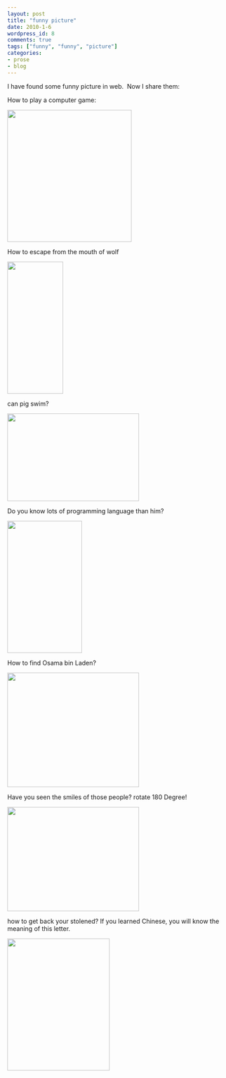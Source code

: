 ```yaml
---
layout: post
title: "funny picture"
date: 2010-1-6
wordpress_id: 8
comments: true
tags: ["funny", "funny", "picture"]
categories:
- prose
- blog
---
```

<meta name="_edit_last" content="1" />
<meta name="views" content="1620" />
I have found some funny picture in web.  Now I share them:

How to play a computer game:

<a href="http://chillyc.info/wp-content/uploads/2010/01/p_large_1zJg_6593000280582d14.jpg"><img class="alignnone size-medium wp-image-9" title="p_large_1zJg_6593000280582d14" src="http://chillyc.info/wp-content/uploads/2010/01/p_large_1zJg_6593000280582d14-283x300.jpg" alt="" width="283" height="300" /></a>

How to escape from the mouth of wolf

<a href="http://chillyc.info/wp-content/uploads/2010/01/p_large_5eVD_1e1a0000b2112d13.jpg"><img class="alignnone size-medium wp-image-10" title="p_large_5eVD_1e1a0000b2112d13" src="http://chillyc.info/wp-content/uploads/2010/01/p_large_5eVD_1e1a0000b2112d13-127x300.jpg" alt="" width="127" height="300" /></a>

can pig swim?

<a href="http://chillyc.info/wp-content/uploads/2010/01/p_large_tlf6_659300027f962d14.jpg"><img class="alignnone size-medium wp-image-15" title="p_large_tlf6_659300027f962d14" src="http://chillyc.info/wp-content/uploads/2010/01/p_large_tlf6_659300027f962d14-300x199.jpg" alt="" width="300" height="199" /></a>

Do you know lots of programming language than him?

<a href="http://chillyc.info/wp-content/uploads/2010/01/p_large_7WK8_60a600029ae82d10.jpg"><img class="alignnone size-medium wp-image-11" title="p_large_7WK8_60a600029ae82d10" src="http://chillyc.info/wp-content/uploads/2010/01/p_large_7WK8_60a600029ae82d10-170x300.jpg" alt="" width="170" height="300" /></a>

How to find Osama bin Laden?

<a href="http://chillyc.info/wp-content/uploads/2010/01/p_large_jNiH_2a5100001f022d0b.jpg"><img class="alignnone size-medium wp-image-14" title="p_large_jNiH_2a5100001f022d0b" src="http://chillyc.info/wp-content/uploads/2010/01/p_large_jNiH_2a5100001f022d0b-300x260.jpg" alt="" width="300" height="260" /></a>

Have you seen the smiles of those people? rotate 180 Degree!

<a href="http://chillyc.info/wp-content/uploads/2010/01/p_large_Eyu1_659100014bed2d14.jpg"><img class="alignnone size-medium wp-image-13" title="p_large_Eyu1_659100014bed2d14" src="http://chillyc.info/wp-content/uploads/2010/01/p_large_Eyu1_659100014bed2d14-300x237.jpg" alt="" width="300" height="237" /></a>

how to get back your stolened? If you learned Chinese, you will know the meaning of this letter.

<a href="http://chillyc.info/wp-content/uploads/2010/01/p_large_eItK_659100014c062d14.jpg"><img class="alignnone size-medium wp-image-12" title="p_large_eItK_659100014c062d14" src="http://chillyc.info/wp-content/uploads/2010/01/p_large_eItK_659100014c062d14-233x300.jpg" alt="" width="233" height="300" /></a>
